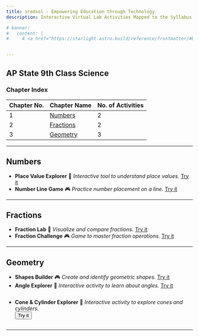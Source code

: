 ```yaml
---
title: sredsol - Empowering Education through Technology
description: Interactive Virtual Lab Activities Mapped to the Syllabus.

# banner:
#   content: |
#     A <a href="https://starlight.astro.build/reference/frontmatter/#banner">banner</a> displaying an announcement at the top of the page that can include HTML for links or other content.


---
```


## AP State 9th Class Science

### Chapter Index

| Chapter No. | Chapter Name | No. of Activities |
|-------------|--------------|-------------------|
| 1           | [Numbers](#numbers)   | 2                 |
| 2           | [Fractions](#fractions) | 2                 |
| 3           | [Geometry](#geometry)   | 3                 |

---

## Numbers
- **Place Value Explorer** 🧪
  _Interactive tool to understand place values._ [Try it](#)
- **Number Line Game** 🎮
  _Practice number placement on a line._ [Try it](#)

---

## Fractions
- **Fraction Lab** 🧪
  _Visualize and compare fractions._ [Try it](#)
- **Fraction Challenge** 🎮
  _Game to master fraction operations._ [Try it](#)

---

## Geometry
- **Shapes Builder** 🎮
  _Create and identify geometric shapes._ [Try it](#)
- **Angle Explorer** 🧪
  _Interactive activity to learn about angles._ [Try it](#)
- <div style="margin-top:2em; margin-bottom:2em;">
    <strong>Cone & Cylinder Explorer</strong> 🧪
    <em>Interactive activity to explore cones and cylinders.</em><br>
    <button onclick="document.getElementById('cone-cylinder-iframe').style.display='block';">Try it</button>
    <br>
    <iframe id="cone-cylinder-iframe" src="http://localhost:4321/cone-cylinder.html" style="display:none;"></iframe>
  </div>

---




<!-- You can add more chapters and activities following the same format.
Replace [Try it](#) with actual links to your activities.
Use 🧪 for interactive labs and 🎮 for games for visual clarity. -->
<!-- **Note:** For best results, ensure your site loads the custom CSS from `src/styles/custom.css` to style the embedded activity.-->
